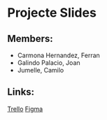 # Projecte Slides
## Members:
- Carmona Hernandez, Ferran
- Galindo Palacio, Joan
- Jumelle, Camilo

## Links:
[Trello](https://trello.com/b/N3SmGsHp/slides)
[Figma](https://www.figma.com/team_invite/redeem/dt1SoKbELzHV4qiLvPgdO2)
